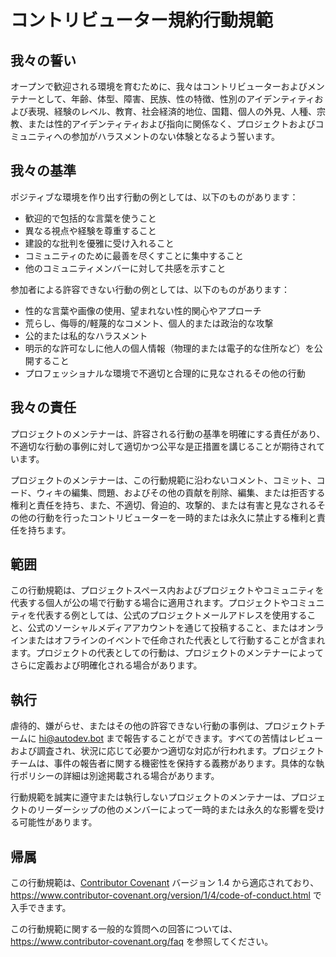 # コントリビューター規約行動規範

## 我々の誓い

オープンで歓迎される環境を育むために、我々はコントリビューターおよびメンテナーとして、年齢、体型、障害、民族、性の特徴、性別のアイデンティティおよび表現、経験のレベル、教育、社会経済的地位、国籍、個人の外見、人種、宗教、または性的アイデンティティおよび指向に関係なく、プロジェクトおよびコミュニティへの参加がハラスメントのない体験となるよう誓います。

## 我々の基準

ポジティブな環境を作り出す行動の例としては、以下のものがあります：

- 歓迎的で包括的な言葉を使うこと
- 異なる視点や経験を尊重すること
- 建設的な批判を優雅に受け入れること
- コミュニティのために最善を尽くすことに集中すること
- 他のコミュニティメンバーに対して共感を示すこと

参加者による許容できない行動の例としては、以下のものがあります：

- 性的な言葉や画像の使用、望まれない性的関心やアプローチ
- 荒らし、侮辱的/軽蔑的なコメント、個人的または政治的な攻撃
- 公的または私的なハラスメント
- 明示的な許可なしに他人の個人情報（物理的または電子的な住所など）を公開すること
- プロフェッショナルな環境で不適切と合理的に見なされるその他の行動

## 我々の責任

プロジェクトのメンテナーは、許容される行動の基準を明確にする責任があり、不適切な行動の事例に対して適切かつ公平な是正措置を講じることが期待されています。

プロジェクトのメンテナーは、この行動規範に沿わないコメント、コミット、コード、ウィキの編集、問題、およびその他の貢献を削除、編集、または拒否する権利と責任を持ち、また、不適切、脅迫的、攻撃的、または有害と見なされるその他の行動を行ったコントリビューターを一時的または永久に禁止する権利と責任を持ちます。

## 範囲

この行動規範は、プロジェクトスペース内およびプロジェクトやコミュニティを代表する個人が公の場で行動する場合に適用されます。プロジェクトやコミュニティを代表する例としては、公式のプロジェクトメールアドレスを使用すること、公式のソーシャルメディアアカウントを通じて投稿すること、またはオンラインまたはオフラインのイベントで任命された代表として行動することが含まれます。プロジェクトの代表としての行動は、プロジェクトのメンテナーによってさらに定義および明確化される場合があります。

## 執行

虐待的、嫌がらせ、またはその他の許容できない行動の事例は、プロジェクトチームに hi@autodev.bot まで報告することができます。すべての苦情はレビューおよび調査され、状況に応じて必要かつ適切な対応が行われます。プロジェクトチームは、事件の報告者に関する機密性を保持する義務があります。具体的な執行ポリシーの詳細は別途掲載される場合があります。

行動規範を誠実に遵守または執行しないプロジェクトのメンテナーは、プロジェクトのリーダーシップの他のメンバーによって一時的または永久的な影響を受ける可能性があります。

## 帰属

この行動規範は、[Contributor Covenant][homepage] バージョン 1.4 から適応されており、https://www.contributor-covenant.org/version/1/4/code-of-conduct.html で入手できます。

[homepage]: https://www.contributor-covenant.org

この行動規範に関する一般的な質問への回答については、https://www.contributor-covenant.org/faq を参照してください。
